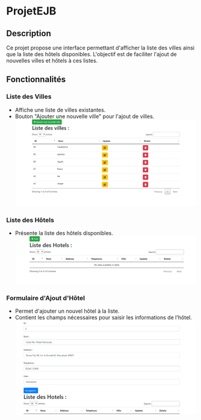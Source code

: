 # ProjetEJB

## Description
Ce projet propose une interface permettant d'afficher la liste des villes ainsi que la liste des hôtels disponibles. L'objectif est de faciliter l'ajout de nouvelles villes et hôtels à ces listes.

## Fonctionnalités
 
### Liste des Villes
- Affiche une liste de villes existantes.
- Bouton "Ajouter une nouvelle ville" pour l'ajout de villes.
  ![Liste des villes](Capture%20d’écran%202023-12-04%20193246.png)

### Liste des Hôtels
- Présente la liste des hôtels disponibles.
  ![Liste des hôtels](Capture%20d’écran%202023-12-04%20201511.png)

### Formulaire d'Ajout d'Hôtel
- Permet d'ajouter un nouvel hôtel à la liste.
- Contient les champs nécessaires pour saisir les informations de l'hôtel.
  ![Formulaire d'ajout d'hôtel](Capture%20d’écran%202023-12-04%20202311.png)
